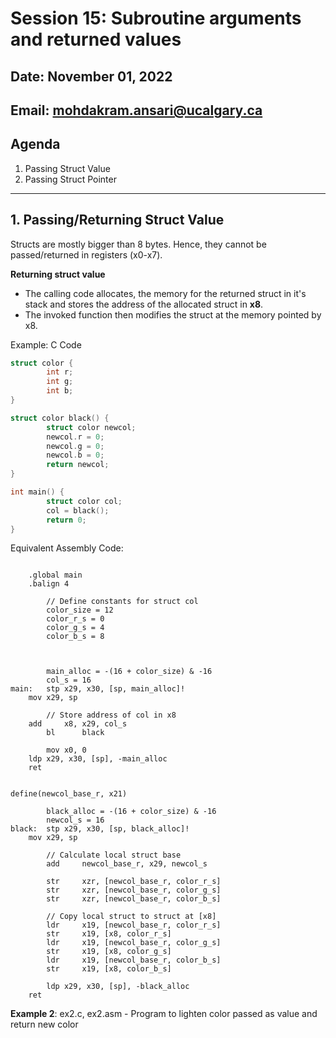 # Session 15: Subroutine arguments and returned values

## Date: November 01, 2022

## Email: mohdakram.ansari@ucalgary.ca

## Agenda

1. Passing Struct Value
2. Passing Struct Pointer

----

## 1. Passing/Returning Struct Value

Structs are mostly bigger than 8 bytes. Hence, they cannot be passed/returned in registers (x0-x7).

**Returning struct value**

- The calling code allocates, the memory for the returned struct in it's stack and stores the address of the allocated struct in **x8**. 
- The invoked function then modifies the struct at the memory pointed by x8.

Example:
C Code
```c
struct color {
        int r;
        int g;
        int b;
}

struct color black() {
        struct color newcol;
        newcol.r = 0;
        newcol.g = 0;
        newcol.b = 0;
        return newcol;
}

int main() {
        struct color col;
        col = black();
        return 0;
}
```

Equivalent Assembly Code:
```asssembly

	.global main
	.balign 4

        // Define constants for struct col
        color_size = 12
        color_r_s = 0
        color_g_s = 4
        color_b_s = 8


        
        main_alloc = -(16 + color_size) & -16
        col_s = 16
main:	stp	x29, x30, [sp, main_alloc]!
	mov	x29, sp
	
        // Store address of col in x8
	add     x8, x29, col_s
        bl      black
	
        mov	x0, 0
	ldp	x29, x30, [sp], -main_alloc
	ret


define(newcol_base_r, x21)

        black_alloc = -(16 + color_size) & -16
        newcol_s = 16
black:	stp	x29, x30, [sp, black_alloc]!
	mov	x29, sp
	
        // Calculate local struct base
        add     newcol_base_r, x29, newcol_s
        
        str     xzr, [newcol_base_r, color_r_s]
        str     xzr, [newcol_base_r, color_g_s]
        str     xzr, [newcol_base_r, color_b_s]

        // Copy local struct to struct at [x8]
        ldr     x19, [newcol_base_r, color_r_s]
        str     x19, [x8, color_r_s]
        ldr     x19, [newcol_base_r, color_g_s]
        str     x19, [x8, color_g_s]
        ldr     x19, [newcol_base_r, color_b_s]
        str     x19, [x8, color_b_s]
	
        ldp	x29, x30, [sp], -black_alloc
	ret
```


**Example 2**: ex2.c, ex2.asm - Program to lighten color passed as value and return new color
